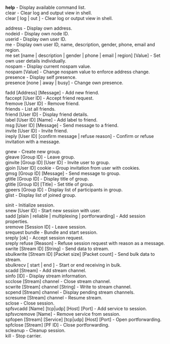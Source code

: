**help** - Display available command list.<br>
clear - Clear log and output view in shell.<br>
clear [ log | out ] - Clear log or output view in shell.<br>

address - Display own address.<br>
nodeid - Display own node ID.<br>
userid - Display own user ID.<br>
me - Display own user ID, name, description, gender, phone, email and region.<br>
me set [name | description | gender | phone | email | region] [Value] - Set own user details individually.<br>
nospam - Display current nospam value.<br>
nospam [Value] - Change nospam value to enforce address change.<br>
presence - Display self presence.<br>
presence [none | away | busy] - Change own presence.

fadd [Address] [Message] - Add new friend.<br>
faccept [User ID] - Accept friend request.<br>
fremove [User ID] - Remove friend.<br>
friends - List all friends.<br>
friend [User ID] - Display friend details.<br>
label [User ID] [Name] - Add label to friend.<br>
msg  [User ID] [Message] -  Send message to a friend.<br>
invite [User ID] - Invite friend.<br>
ireply [User ID] [confirm message | refuse reason] - Confirm or refuse invitation with a message.

gnew - Create new group.<br>
gleave [Group ID] - Leave group.<br>
ginvite [Group ID] [User ID] - Invite user to group.<br>
gjoin [User ID] cookie - Group invitation from user with cookies.<br>
gmsg [Group ID] [Message] - Send message to group.<br>
gtitle [Group ID] - Display title of group.<br>
gtitle [Group ID] [Title] - Set title of group.<br>
gpeers [Group ID] - Display list of participants in group.<br>
glist - Display list of joined group.

sinit - Initialize session.<br>
snew  [User ID] - Start new session with user.<br>
sadd [plain | reliable | multiplexing | portforwarding] - Add session properties.<br>
sremove [Session ID] - Leave session.<br>
srequest bundle - Bundle and start session.<br>
sreply [ok] - Accept session request.<br>
sreply refuse [Reason] - Refuse session request with reason as a message.<br>
swrite [Stream ID] [String] - Send data to stream.<br>
sbulkwrite [Stream ID] [Packet size] [Packet count] -  Send bulk data to stream.<br>
sbulkrecv [ start | end ] - Start or end receiving in bulk.<br>
scadd [Stream] - Add stream channel.<br>
sinfo [ID] - Display stream information.<br>
scclose [Stream] channel - Close stream channel.<br>
scwrite [Stream] channel [String] - Write to stream channel.<br>
scpend [Stream] channel - Display pending stream channels.<br>
scresume [Stream] channel - Resume stream.<br>
sclose - Close session.<br>
spfsvcadd [Name] [tcp|udp] [Host] [Port] - Add service to session.<br>
spfsvcremove [Name] - Remove service from session.<br>
spfopen [Stream] [Service] [tcp|udp] [Host] [Port] - Open portforwarding.<br>
spfclose [Stream] [PF ID] - Close portforwarding.<br>
scleanup - Cleanup session.<br>
kill - Stop carrier.<br>
